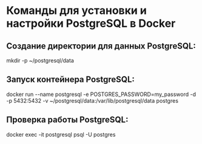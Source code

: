 # Команды для установки и настройки PostgreSQL в Docker

## Создание директории для данных PostgreSQL:
mkdir -p ~/postgresql/data

## Запуск контейнера PostgreSQL:
docker run --name postgresql -e POSTGRES_PASSWORD=my_password -d -p 5432:5432 -v ~/postgresql/data:/var/lib/postgresql/data postgres

## Проверка работы PostgreSQL:
docker exec -it postgresql psql -U postgres
